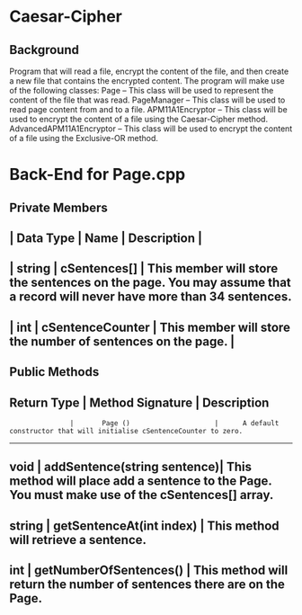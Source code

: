 # Caesar-Cipher

## Background

Program that will read a file, encrypt the content of the file, and then create a new file that contains the encrypted content.
The program will make use of the following classes:
Page – This class will be used to represent the content of the file that was read.
PageManager – This class will be used to read page content from and to a file.
APM11A1Encryptor – This class will be used to encrypt the content of a file using the Caesar-Cipher method.
AdvancedAPM11A1Encryptor – This class will be used to encrypt the content of a file using the Exclusive-OR method.

# Back-End for Page.cpp

## Private Members 

| Data Type       | Name             | Description                                                    |
-------------------------------------------------------------------------------------------------------     
| string          | cSentences[]     | This member will store the sentences on the page. You may assume that a record will never have more than 34 sentences.
--------------------------------------------------------------------------------------------------------
| int             | cSentenceCounter | This member will store the number of sentences on the page.     |
--------------------------------------------------------------------------------------------------------

## Public Methods 

Return Type        |       Method Signature            |      Description
--------------------------------------------------------------------------------------------------------------------------------------------------------
                   |       Page ()                     |      A default constructor that will initialise cSentenceCounter to zero.
------------------------------------------------------------------------------------------------------------------------------------------------------                   
void               |       addSentence(string sentence)|     This method will place add a sentence to the Page. You must make use of the cSentences[] array.
-----------------------------------------------------------------------------------------------------------------------------------------------------
string             |       getSentenceAt(int index)    |     This method will retrieve a sentence.
------------------------------------------------------------------------------------------------------------------------------------------------------
int                |       getNumberOfSentences()      |     This method will return the number of sentences there are on the Page.
--------------------------------------------------------------------------------------------------------------------------------------------------------

